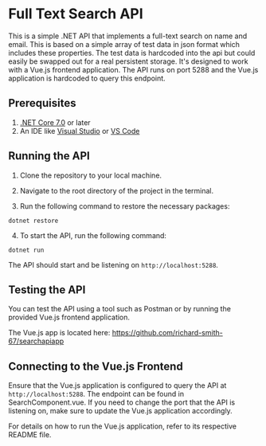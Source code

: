 # Full Text Search API

This is a simple .NET API that implements a full-text search on name and email. This is based on a simple array of test data in json format which includes these properties. The test data is hardcoded into the api but could easily be swapped out for a real persistent storage.  It's designed to work with a Vue.js frontend application. The API runs on port 5288 and the Vue.js application is hardcoded to query this endpoint.

## Prerequisites

1. [.NET Core 7.0](https://dotnet.microsoft.com/download) or later
2. An IDE like [Visual Studio](https://visualstudio.microsoft.com/) or [VS Code](https://code.visualstudio.com/)

## Running the API

1. Clone the repository to your local machine.

2. Navigate to the root directory of the project in the terminal.

3. Run the following command to restore the necessary packages:

```
dotnet restore
```

4. To start the API, run the following command:

```
dotnet run
```

The API should start and be listening on `http://localhost:5288`.

## Testing the API

You can test the API using a tool such as Postman or by running the provided Vue.js frontend application.

The Vue.js app is located here: https://github.com/richard-smith-67/searchapiapp

## Connecting to the Vue.js Frontend

Ensure that the Vue.js application is configured to query the API at `http://localhost:5288`. The endpoint can be found in SearchComponent.vue. If you need to change the port that the API is listening on, make sure to update the Vue.js application accordingly. 

For details on how to run the Vue.js application, refer to its respective README file.
